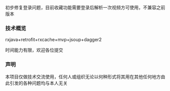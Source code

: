 
初步修复登录问题，目前收藏功能需要登录后解析一次视频方可使用，不兼容之前版本

### 技术概览
rxjava+retrofit+rxcache+mvp+jsoup+dagger2

时间能力有限，欢迎各位提交

### 声明
本项目仅做技术交流使用，任何人或组织无论以何种形式将其用在其他任何地方由此引发的各种问题均与本人无关